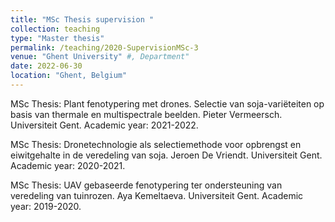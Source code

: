 ```yaml
---
title: "MSc Thesis supervision "
collection: teaching
type: "Master thesis"
permalink: /teaching/2020-SupervisionMSc-3
venue: "Ghent University" #, Department"
date: 2022-06-30
location: "Ghent, Belgium"
---
```


MSc Thesis: Plant fenotypering met drones. Selectie van soja-variëteiten op basis van thermale en multispectrale beelden. 
Pieter Vermeersch. 
Universiteit Gent. Academic year: 2021-2022. 

MSc Thesis: Dronetechnologie als selectiemethode voor opbrengst en eiwitgehalte in de
veredeling van soja. Jeroen De Vriendt. Universiteit Gent. Academic year: 2020-2021. 

MSc Thesis: UAV gebaseerde fenotypering ter ondersteuning van veredeling van tuinrozen. Aya Kemeltaeva. Universiteit Gent. Academic year: 2019-2020. 
